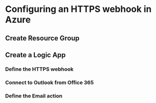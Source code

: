 # Configuring an HTTPS webhook in Azure

## Create Resource Group

## Create a Logic App

### Define the HTTPS webhook

### Connect to Outlook from Office 365

### Define the Email action
